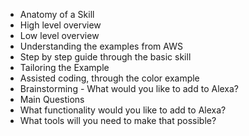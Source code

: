 * Anatomy of a Skill
* High level overview
* Low level overview
* Understanding the examples from AWS
* Step by step guide through the basic skill
* Tailoring the Example
* Assisted coding, through the color example
* Brainstorming - What would you like to add to Alexa?
* Main Questions
* What functionality would you like to add to Alexa?
* What tools will you need to make that possible?
